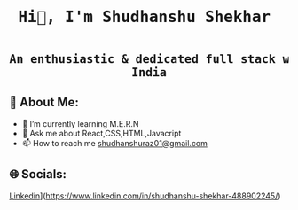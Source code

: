   ####  <div align="center"><pre> <h1>  Hi👋, I'm Shudhanshu Shekhar </h1></pre> </div>

##     <div align="center"><pre> An enthusiastic & dedicated full stack web developer from India</pre></div>


##   💫 About Me:
- 🌱  I’m currently learning M.E.R.N
- 💬  Ask me about React,CSS,HTML,Javacript
- 📫 How to reach me shudhanshuraz01@gmail.com

## 🌐 Socials:
[Linkedin](https://camo.githubusercontent.com/f17ba9730c27e5f1230325b94c8b68bbf3115d32650866f6e3d0ade68201beea/68747470733a2f2f696d672e736869656c64732e696f2f62616467652f4c696e6b6564496e2d2532333030373742352e7376673f6c6f676f3d6c696e6b6564696e266c6f676f436f6c6f723d7768697465)](https://www.linkedin.com/in/shudhanshu-shekhar-488902245/)







